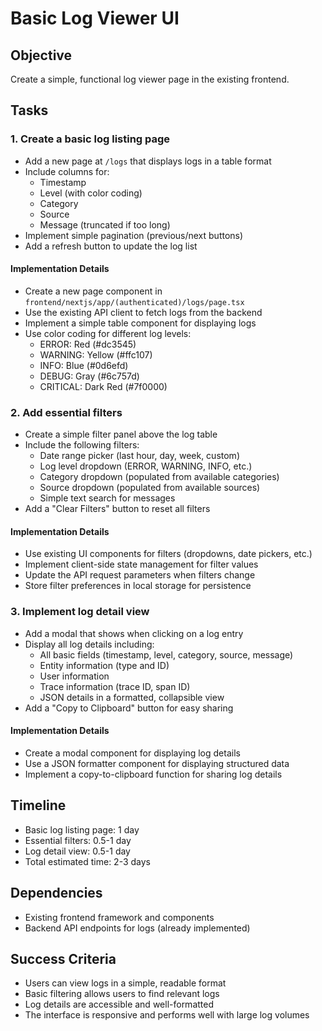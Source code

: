 # Basic Log Viewer UI

## Objective

Create a simple, functional log viewer page in the existing frontend.

## Tasks

### 1. Create a basic log listing page

- Add a new page at `/logs` that displays logs in a table format
- Include columns for:
  - Timestamp
  - Level (with color coding)
  - Category
  - Source
  - Message (truncated if too long)
- Implement simple pagination (previous/next buttons)
- Add a refresh button to update the log list

#### Implementation Details

- Create a new page component in `frontend/nextjs/app/(authenticated)/logs/page.tsx`
- Use the existing API client to fetch logs from the backend
- Implement a simple table component for displaying logs
- Use color coding for different log levels:
  - ERROR: Red (#dc3545)
  - WARNING: Yellow (#ffc107)
  - INFO: Blue (#0d6efd)
  - DEBUG: Gray (#6c757d)
  - CRITICAL: Dark Red (#7f0000)

### 2. Add essential filters

- Create a simple filter panel above the log table
- Include the following filters:
  - Date range picker (last hour, day, week, custom)
  - Log level dropdown (ERROR, WARNING, INFO, etc.)
  - Category dropdown (populated from available categories)
  - Source dropdown (populated from available sources)
  - Simple text search for messages
- Add a "Clear Filters" button to reset all filters

#### Implementation Details

- Use existing UI components for filters (dropdowns, date pickers, etc.)
- Implement client-side state management for filter values
- Update the API request parameters when filters change
- Store filter preferences in local storage for persistence

### 3. Implement log detail view

- Add a modal that shows when clicking on a log entry
- Display all log details including:
  - All basic fields (timestamp, level, category, source, message)
  - Entity information (type and ID)
  - User information
  - Trace information (trace ID, span ID)
  - JSON details in a formatted, collapsible view
- Add a "Copy to Clipboard" button for easy sharing

#### Implementation Details

- Create a modal component for displaying log details
- Use a JSON formatter component for displaying structured data
- Implement a copy-to-clipboard function for sharing log details

## Timeline

- Basic log listing page: 1 day
- Essential filters: 0.5-1 day
- Log detail view: 0.5-1 day
- Total estimated time: 2-3 days

## Dependencies

- Existing frontend framework and components
- Backend API endpoints for logs (already implemented)

## Success Criteria

- Users can view logs in a simple, readable format
- Basic filtering allows users to find relevant logs
- Log details are accessible and well-formatted
- The interface is responsive and performs well with large log volumes
